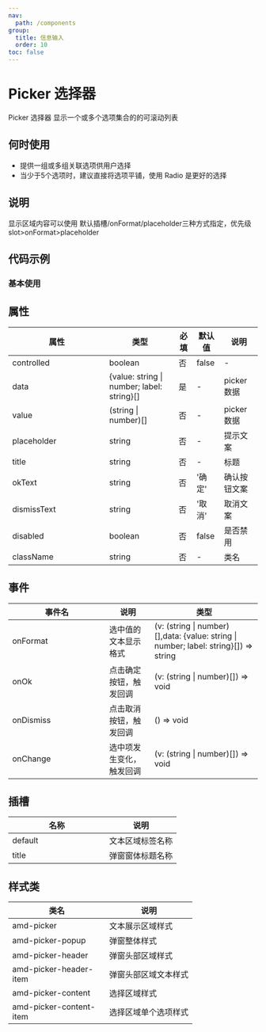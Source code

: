 ```yaml
---
nav:
  path: /components
group:
  title: 信息输入
  order: 10
toc: false
---
```

# Picker 选择器
Picker 选择器	显示一个或多个选项集合的的可滚动列表
## 何时使用
- 提供一组或多组关联选项供用户选择
- 当少于5个选项时，建议直接将选项平铺，使用 Radio 是更好的选择

## 说明
显示区域内容可以使用 默认插槽/onFormat/placeholder三种方式指定，优先级slot>onFormat>placeholder
## 代码示例
### 基本使用
<code src='../../demo/pages/Picker'></code>



## 属性
| 属性 | 类型 | 必填 | 默认值 | 说明 |
| -----|-----|-----|-----|----- |
| controlled | boolean | 否 | false | - |
| data | {value: string &#124; number; label: string}[]| 是 | - | picker 数据 |
| value | (string &#124; number)[] | 否 | - | picker 数据 |
| placeholder | string | 否 | - | 提示文案 |
| title | string | 否 | - | 标题 |
| okText | string | 否 | '确定' | 确认按钮文案 |
| dismissText | string | 否 | '取消' | 取消文案 |
| disabled | boolean | 否 | false | 是否禁用 |
| className | string | 否 | - | 类名 |

## 事件
| 事件名 | 说明 | 类型 |
| -----|-----|-----|
| onFormat | 选中值的文本显示格式 | (v: (string &#124; number)[],data: {value: string &#124; number; label: string}[]) => string |
| onOk | 点击确定按钮，触发回调 | (v: (string &#124; number)[]) => void |
| onDismiss | 点击取消按钮，触发回调 | () => void |
| onChange | 选中项发生变化，触发回调 | (v: (string &#124; number)[]) => void |

## 插槽
| 名称 | 说明 |
| -----|-----|
| default | 文本区域标签名称 |
| title | 弹窗窗体标题名称 |

## 样式类
| 类名 | 说明 |
| -----|-----|
| amd-picker | 文本展示区域样式 |
| amd-picker-popup | 弹窗整体样式 |
| amd-picker-header | 弹窗头部区域样式 |
| amd-picker-header-item | 弹窗头部区域文本样式 |
| amd-picker-content | 选择区域样式 |
| amd-picker-content-item | 选择区域单个选项样式 |


<style> 
table th:first-of-type { width: 180px; } 
.__dumi-default-layout-content article table:first-of-type th:nth-of-type(2)  {
    width: 140px
} 
.__dumi-default-layout-content article table:first-of-type th:nth-of-type(3)  {
    width: 30px
} 
.__dumi-default-layout-content article table:first-of-type th:nth-of-type(4)  {
    width: 50px
} 

</style> 
